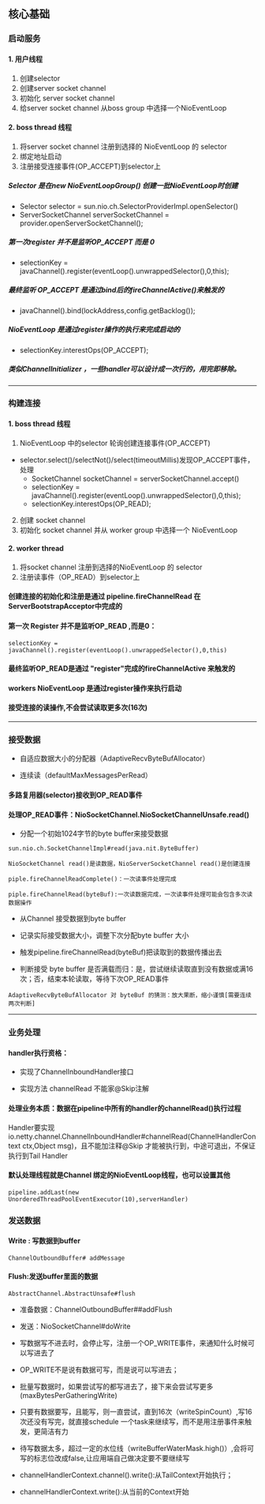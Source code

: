## 核心基础

### 启动服务

#### 1. 用户线程

1. 创建selector
2. 创建server socket channel
3. 初始化 server socket channel
4. 给server socket channel 从boss group 中选择一个NioEventLoop

#### 2. boss thread 线程
1. 将server socket channel 注册到选择的 NioEventLoop 的 selector 
2. 绑定地址启动
3. 注册接受连接事件(OP_ACCEPT)到selector上

##### Selector 是在new NioEventLoopGroup() 创建一批NioEventLoop时创建

- Selector selector = sun.nio.ch.SelectorProviderImpl.openSelector()
- ServerSocketChannel serverSocketChannel = provider.openServerSocketChannel();

##### 第一次register 并不是监听OP_ACCEPT 而是 0
- selectionKey = javaChannel().register(eventLoop().unwrappedSelector(),0,this);

##### 最终监听 OP_ACCEPT 是通过bind后的fireChannelActive()来触发的
- javaChannel().bind(lockAddress,config.getBacklog()); 
##### NioEventLoop 是通过register操作的执行来完成启动的
- selectionKey.interestOps(OP_ACCEPT);
##### 类似ChannelInitializer ，一些handler可以设计成一次行的，用完即移除。

-----
### 构建连接

#### 1. boss thread 线程
1. NioEventLoop 中的selector 轮询创建连接事件(OP_ACCEPT)

- selector.select()/selectNot()/select(timeoutMillis)发现OP_ACCEPT事件，处理
  - SocketChannel socketChannel = serverSocketChannel.accept()
  - selectionKey = javaChannel().register(eventLoop().unwrappedSelector(),0,this);
  - selectionKey.interestOps(OP_READ);
2. 创建 socket channel
3. 初始化 socket channel 并从 worker group 中选择一个 NioEventLoop

#### 2. worker thread 
1. 将socket channel 注册到选择的NioEventLoop 的 selector
2. 注册读事件（OP_READ）到selector上

#### 创建连接的初始化和注册是通过 pipeline.fireChannelRead 在 ServerBootstrapAcceptor中完成的

#### 第一次 Register 并不是监听OP_READ ,而是0：

````
selectionKey = javaChannel().register(eventLoop().unwrappedSelector(),0,this)
````

#### 最终监听OP_READ是通过 "register"完成的fireChannelActive 来触发的

#### workers NioEventLoop 是通过register操作来执行启动

#### 接受连接的读操作,不会尝试读取更多次(16次)

---------------

### 接受数据

- 自适应数据大小的分配器（AdaptiveRecvByteBufAllocator）

- 连续读（defaultMaxMessagesPerRead）

#### 多路复用器(selector)接收到OP_READ事件

#### 处理OP_READ事件：NioSocketChannel.NioSocketChannelUnsafe.read()

- 分配一个初始1024字节的byte buffer来接受数据

````
sun.nio.ch.SocketChannelImpl#read(java.nit.ByteBuffer)

NioSocketChannel read()是读数据，NioServerSocketChannel read()是创建连接

piple.fireChannelReadComplete()：一次读事件处理完成

piple.fireChannelRead(byteBuf):一次读数据完成，一次读事件处理可能会包含多次读数据操作
````
- 从Channel 接受数据到byte buffer

- 记录实际接受数据大小，调整下次分配byte buffer 大小

- 触发pipeline.fireChannelRead(byteBuf)把读取到的数据传播出去

- 判断接受 byte buffer 是否满载而归：是，尝试继续读取直到没有数据或满16次；否，结束本轮读取，等待下次OP_READ事件

````
AdaptiveRecvByteBufAllocator 对 byteBuf 的猜测：放大果断，缩小谨慎[需要连续两次判断]
````

-----------

### 业务处理

#### handler执行资格：

- 实现了ChannelInboundHandler接口

- 实现方法 channelRead 不能家@Skip注解

#### 处理业务本质：数据在pipeline中所有的handler的channelRead()执行过程

Handler要实现io.netty.channel.ChannelInboundHandler#channelRead(ChannelHandlerContext ctx,Object msg)，且不能加注释@Skip 才能被执行到，中途可退出，不保证执行到Tail Handler

#### 默认处理线程就是Channel 绑定的NioEventLoop线程，也可以设置其他

````
pipeline.addLast(new UnorderedThreadPoolEventExecutor(10),serverHandler)
````

### 发送数据

#### Write : 写数据到buffer

````
ChannelOutboundBuffer# addMessage
````
#### Flush:发送buffer里面的数据

````
AbstractChannel.AbstractUnsafe#flush
````
- 准备数据：ChannelOutboundBuffer##addFlush

- 发送：NioSocketChannel#doWrite

- 写数据写不进去时，会停止写，注册一个OP_WRITE事件，来通知什么时候可以写进去了

- OP_WRITE不是说有数据可写，而是说可以写进去；

- 批量写数据时，如果尝试写的都写进去了，接下来会尝试写更多(maxBytesPerGatheringWrite)

- 只要有数据要写，且能写，则一直尝试，直到16次（writeSpinCount）,写16次还没有写完，就直接schedule 一个task来继续写，而不是用注册事件来触发，更简洁有力

- 待写数据太多，超过一定的水位线（writeBufferWaterMask.high()）,会将可写的标志位改成false,让应用端自己做决定要不要继续写

- channelHandlerContext.channel().write():从TailContext开始执行；

- channelHandlerContext.write():从当前的Context开始
